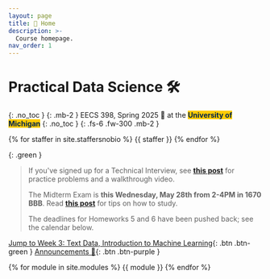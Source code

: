 ```yaml
---
layout: page
title: 🏡 Home
description: >-
  Course homepage.
nav_order: 1
---
```


# Practical Data Science 🛠️
{: .no_toc }
{: .mb-2 }
EECS 398, Spring 2025 🌸 at the <b><span style="background-color: #FFCB05; color: #00274C">University of Michigan</span></b>
{: .no_toc }
{: .fs-6 .fw-300 .mb-2 }

<!-- 4 credits • Open to all majors • ULCS for Computer Science majors, Advanced Technical Elective or Application Elective for Data Science majors, Flexible Technical Elective for Electrical Engineering majors -->

{% for staffer in site.staffersnobio %}
{{ staffer }}
{% endfor %}

{: .green }
> If you've signed up for a Technical Interview, see [**this post**](https://edstem.org/us/courses/78535/discussion/6722090) for practice problems and a walkthrough video.
>
> The Midterm Exam is **this Wednesday, May 28th from 2-4PM in 1670 BBB**. Read [**this post**](https://edstem.org/us/courses/78535/discussion/6727704) for tips on how to study.
>
> The deadlines for Homeworks 5 and 6 have been pushed back; see the calendar below.

[Jump to Week 3: Text Data, Introduction to Machine Learning](#week-3-text-data-introduction-to-machine-learning){: .btn .btn-green } [Announcements 📣](https://edstem.org/us/courses/78535/discussion/6647877){: .btn .btn-purple }

{% for module in site.modules %}
{{ module }}
{% endfor %}
